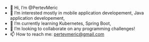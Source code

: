 - 👋 Hi, I’m @PertevMeric
- 👀 I’m interested mostly in mobile application developement, Java application developement,
- 🌱 I’m currently learning Kubernetes, Spring Boot,
- 💞️ I’m looking to collaborate on any programming challenges!
- 📫 How to reach me: pertevmeric@gmail.com

<!---
PertevMeric/PertevMeric is a ✨ special ✨ repository because its `README.md` (this file) appears on your GitHub profile.
You can click the Preview link to take a look at your changes.
--->
